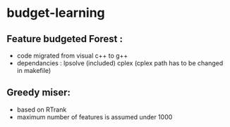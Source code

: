# budget-learning
## Feature budgeted Forest :
- code migrated from visual c++ to g++
- dependancies : lpsolve (included) cplex (cplex path has to be changed in makefile)
## Greedy miser:
- based on RTrank
- maximum number of features is assumed under 1000